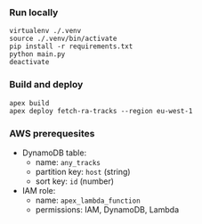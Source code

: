 ### Run locally

    virtualenv ./.venv
    source ./.venv/bin/activate
    pip install -r requirements.txt
    python main.py
    deactivate

### Build and deploy

    apex build
    apex deploy fetch-ra-tracks --region eu-west-1

### AWS prerequesites

 - DynamoDB table:
    - name: `any_tracks`
    - partition key: `host` (string)
    - sort key: `id` (number)
 - IAM role:
    - name: `apex_lambda_function`
    - permissions: IAM, DynamoDB, Lambda

